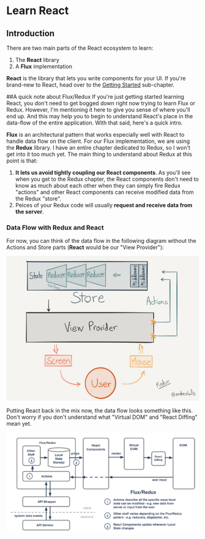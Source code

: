 # Learn React

## Introduction
There are two main parts of the React ecosystem to learn:
1. The **React** library
2. A **Flux** implementation

**React** is the library that lets you write components for your UI.  If you're brand-new to React, head over to the [Getting Started](./Getting-Started/README.md) sub-chapter.

##A quick note about Flux/Redux
If you're just getting started learning React, you don't need to get bogged down right now trying to learn Flux or Redux.  However, I'm mentioning it here to give you sense of where you'll end up.  And this may help you to begin to understand React's place in the data-flow of the entire application.  With that said, here's a quick intro.

**Flux** is an architectural pattern that works especially well with React to handle data flow on the client.  For our Flux implementation, we are using the **Redux** library.  I have an entire chapter dedicated to Redux, so I won't get into it too much yet.  The main thing to understand about Redux at this point is that:
1. **It lets us avoid tightly coupling our React components**.  As you'll see when you get to the Redux chapter, the React components don't need to know as much about each other when they can simply fire Redux "actions" and other React components can receive modified data from the Redux "store".  
2. Peices of your Redux code will usually **request and receive data from the server**. 

### Data Flow with Redux and React
For now, you can think of the data flow in the following diagram without the Actions and Store parts (**React** would be our "View Provider"):

![](_assets/redux-diagram.png)

Putting React back in the mix now, the data flow looks something like this.  Don't worry if you don't understand what "Virtual DOM" and "React Diffing" mean yet.

![](react-redux-diagram.png)
